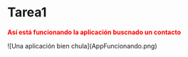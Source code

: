 # Tarea1
<p style="color:red"><b>Así está funcionando la aplicación buscnado un contacto</b></p>
![Una aplicación bien chula](AppFuncionando.png)
